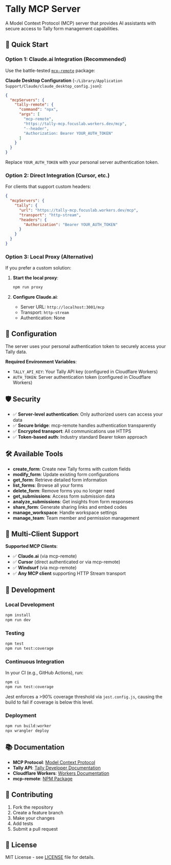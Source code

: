 # Tally MCP Server

A Model Context Protocol (MCP) server that provides AI assistants with secure access to Tally form management capabilities.

## 🚀 Quick Start

### Option 1: Claude.ai Integration (Recommended)

Use the battle-tested [`mcp-remote`](https://www.npmjs.com/package/mcp-remote) package:

**Claude Desktop Configuration** (`~/Library/Application Support/Claude/claude_desktop_config.json`):

```json
{
  "mcpServers": {
    "tally-remote": {
      "command": "npx",
      "args": [
        "mcp-remote",
        "https://tally-mcp.focuslab.workers.dev/mcp",
        "--header",
        "Authorization: Bearer YOUR_AUTH_TOKEN"
      ]
    }
  }
}
```

Replace `YOUR_AUTH_TOKEN` with your personal server authentication token.

### Option 2: Direct Integration (Cursor, etc.)

For clients that support custom headers:

```json
{
  "mcpServers": {
    "tally": {
      "url": "https://tally-mcp.focuslab.workers.dev/mcp",
      "transport": "http-stream",
      "headers": {
        "Authorization": "Bearer YOUR_AUTH_TOKEN"
      }
    }
  }
}
```

### Option 3: Local Proxy (Alternative)

If you prefer a custom solution:

1. **Start the local proxy**:
   ```bash
   npm run proxy
   ```

2. **Configure Claude.ai**:
   - Server URL: `http://localhost:3001/mcp`
   - Transport: `http-stream`
   - Authentication: None

## 🔧 Configuration

The server uses your personal authentication token to securely access your Tally data.

**Required Environment Variables**:
- `TALLY_API_KEY`: Your Tally API key (configured in Cloudflare Workers)
- `AUTH_TOKEN`: Server authentication token (configured in Cloudflare Workers)

## 🛡️ Security

- ✅ **Server-level authentication**: Only authorized users can access your data
- ✅ **Secure bridge**: mcp-remote handles authentication transparently
- ✅ **Encrypted transport**: All communications use HTTPS
- ✅ **Token-based auth**: Industry standard Bearer token approach

## 🛠️ Available Tools

- **create_form**: Create new Tally forms with custom fields
- **modify_form**: Update existing form configurations  
- **get_form**: Retrieve detailed form information
- **list_forms**: Browse all your forms
- **delete_form**: Remove forms you no longer need
- **get_submissions**: Access form submission data
- **analyze_submissions**: Get insights from form responses
- **share_form**: Generate sharing links and embed codes
- **manage_workspace**: Handle workspace settings
- **manage_team**: Team member and permission management

## 📱 Multi-Client Support

**Supported MCP Clients**:
- ✅ **Claude.ai** (via mcp-remote)
- ✅ **Cursor** (direct authenticated or via mcp-remote)
- ✅ **Windsurf** (via mcp-remote)
- ✅ **Any MCP client** supporting HTTP Stream transport

## 🔄 Development

### Local Development
```bash
npm install
npm run dev
```

### Testing
```bash
npm test
npm run test:coverage
```

### Continuous Integration

In your CI (e.g., GitHub Actions), run:

```bash
npm ci
npm run test:coverage
```

Jest enforces a >90% coverage threshold via `jest.config.js`, causing the build to fail if coverage is below this level.

### Deployment
```bash
npm run build:worker
npx wrangler deploy
```

## 📚 Documentation

- **MCP Protocol**: [Model Context Protocol](https://spec.modelcontextprotocol.io/)
- **Tally API**: [Tally Developer Documentation](https://developers.tally.so/)
- **Cloudflare Workers**: [Workers Documentation](https://developers.cloudflare.com/workers/)
- **mcp-remote**: [NPM Package](https://www.npmjs.com/package/mcp-remote)

## 🤝 Contributing

1. Fork the repository
2. Create a feature branch
3. Make your changes
4. Add tests
5. Submit a pull request

## 📄 License

MIT License - see [LICENSE](LICENSE) file for details. 
